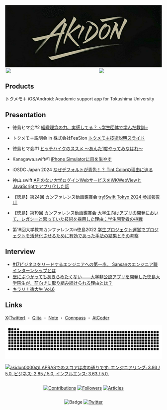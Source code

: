 <div align="center">
<img src="Docs/akidon-logo.png"/>
</div>



<div style="display: flex; justify-content: center; align-items: center;">

<img width="300" src="https://github-readme-stats.vercel.app/api?username=akidon0000&count_private=true&show_icons=true&title_color=81A1C1&text_color=ECEFF4&bg_color=2E3440&icon_color=D8DEE9&border_radius=10">

<img width="200" src="https://github-readme-stats.vercel.app/api/top-langs/?username=akidon0000&langs_count=8&layout=compact&title_color=81A1C1&text_color=ECEFF4&bg_color=2E3440&icon_color=D8DEE9&border_radius=10">

</div>



## Products
トクメモ＋ iOS/Android: Academic support app for Tokushima University



## Presentation
<!--START_SECTION:speakerdeck-->
- 徳島ヒマ会#2 [組織理念の力、実感してる？ ~学生団体で学んだ教訓~](https://speakerdeck.com/akidon0000/zu-zhi-li-nian-noli-shi-gan-siteru-xue-sheng-tuan-ti-dexue-ndajiao-xun)

- トクメモ＋説明会 in 株式会社FeaSion [トクメモ＋技術説明スライド](https://speakerdeck.com/akidon0000/tokumemo-technical-expertise)

- 徳島ヒマ会#1 [ヒッチハイクのススメ 〜あんた1度やってみなはれ〜](https://speakerdeck.com/akidon0000/hitutihaikunosusume-anta1du-yatuteminahare)

- Kanagawa.swift#1 [iPhone Simulatorに目を生やす](https://github.com/akidon0000/Kanagawa_swift_LT)

- iOSDC Japan 2024 [なぜデフォルトが青色！？ Tint Colorの理由に迫る](https://speakerdeck.com/akidon0000/nazedehuorutogaqing-se-tint-colornoli-you-nipo-ru)

- 神山.swift [APIのない大学ログインWebサービスをWKWebViewとJavaScriptでアプリ化した話](https://speakerdeck.com/akidon0000/apinonaida-xue-rokuinwebsahisuwowkwebviewtojavascriptteahurihua-sitahua)

- 【徳島】第24回 カンファレンス動画鑑賞会 [try!Swift Tokyo 2024 参加報告 LT](https://speakerdeck.com/akidon0000/tryswiftcan-jia-lt)

- 【徳島】第19回 カンファレンス動画鑑賞会 [大学生向けアプリの開発において、レガシーと思っていた技術を採用した理由：学生開発者の挑戦](https://speakerdeck.com/akidon0000/da-xue-sheng-xiang-keahurinokai-fa-nioite-rekasitosi-tuteitaji-shu-wocai-yong-sitali-you-xue-sheng-kai-fa-zhe-notiao-zhan)

- 第18回大学教育カンファレンスin徳島2022 [学生プロジェクト運営でプロジェクトを活発化させるために有効であった手法の結果とその考察](https://speakerdeck.com/akidon0000/xue-sheng-puroziekutoyun-ying-depuroziekutowohuo-fa-hua-saserutameniyou-xiao-deatutashou-fa-nojie-guo-tosonokao-cha)

<!--END_SECTION:speakerdeck-->


## Interview
- [#17ビジネスをリードするエンジニアへの第一歩。 Sansanのエンジニア職インターンシップとは](https://note.com/sansan_newgrads/n/nb85012a199e8)
- [壁にぶつかってもあきらめたくない――大学非公認アプリを開発した徳島大学院生が、前向きに取り組み続けられる理由とは？](https://gakumado.mynavi.jp/gmd/articles/76918)
- [キラリ！徳大生 Vol.6](https://www.instagram.com/p/DFokh88Snj2/?img_index=1)


## Links
[X(Twitter)](https://twitter.com/akidon0000) ・ [Qiita](https://qiita.com/akidon0000) ・ [Note](https://note.com/akidon0000/) ・ [Connpass](https://connpass.com/user/akidon0000/) ・ [AtCoder](https://atcoder.jp/users/akidon0000)



<!-- コミットを蛇が食うアニメーション -->
<picture>
  <source media="(prefers-color-scheme: dark)" srcset="https://github.com/akidon0000/akidon0000/blob/output/github-snake-dark.svg" />
  <source media="(prefers-color-scheme: light)" srcset="https://github.com/akidon0000/akidon0000/blob/output/github-snake.svg" />
  <img alt="github-snake" src="https://github.com/akidon0000/akidon0000/blob/output/github-snake.svg" />
</picture>



<!--START_SECTION:lapras-card-->
<p ><a href="https://lapras.com/public/akidon0000" target="_blank" rel="noopener noreferrer"><img alt="akidon0000のLAPRASでのスコアは次の通りです: エンジニアリング: 3.93 / 5.0, ビジネス: 2.85 / 5.0, インフルエンス: 3.63 / 5.0." src="https://lapras-card-generator.vercel.app/api/svg?e=3.93&b=2.85&i=3.63&b1=%23020E27&b2=%230E5593&i1=%23030E21&i2=%231688BF&l=ja" width="400" ></a></p>
<!--END_SECTION:lapras-card-->



<div style="display: flex; justify-content: center; align-items: center;">

[![Contributions](https://badgen.org/img/qiita/akidon0000/contributions?style=for-the-badge)](https://qiita.com/akidon0000) [![Followers](https://badgen.org/img/qiita/akidon0000/followers?style=for-the-badge)](https://qiita.com/akidon0000) [![Articles](https://badgen.org/img/qiita/akidon0000/articles?style=for-the-badge)](https://qiita.com/akidon0000)
</div>
<div style="display: flex; justify-content: center; align-items: center;">

![Badge](https://cp-logo.vercel.app/atcoder/akidon0000) [![Twitter](https://img.shields.io/twitter/follow/akidon0000?style=social)](https://twitter.com/akidon0000 "Twitter")
</div>
